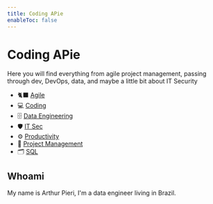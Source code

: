 ```yaml
---
title: Coding APie
enableToc: false
---
```


# Coding APie

Here you will find everything from agile project management, passing through dev, DevOps, data, and maybe a little bit about IT Security

- 🐈‍⬛ [Agile](https://pieri.io/tags/agile/)
- 💻 [Coding](https://pieri.io/tags/coding)
- 🗄️ [Data Engineering](https://pieri.io/tags/data-engineering/)
- 🛡️ [IT Sec](https://pieri.io/tags/security)
- ⚙️ [Productivity](https://pieri.io/tags/productivity)
- 💼 [Project Management](https://pieri.io/tags/project-management)
- 🗂️ [SQL](https://pieri.io/tags/SQL)

## Whoami

My name is Arthur Pieri, I'm a data engineer living in Brazil.
